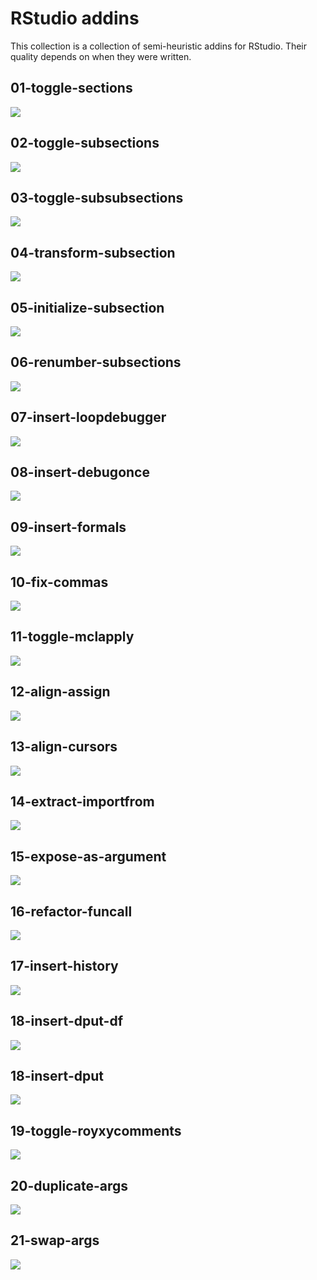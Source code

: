 # RStudio addins

This collection is a collection of semi-heuristic addins for RStudio.
Their quality depends on when they were written.

## 01-toggle-sections
![](doc/gifs/01-toggle-sections.gif)
## 02-toggle-subsections
![](doc/gifs/02-toggle-subsections.gif)
## 03-toggle-subsubsections
![](doc/gifs/03-toggle-subsubsections.gif)
## 04-transform-subsection
![](doc/gifs/04-transform-subsection.gif)
## 05-initialize-subsection
![](doc/gifs/05-initializesubsection.gif)
## 06-renumber-subsections
![](doc/gifs/06-renumbersubsections.gif)
## 07-insert-loopdebugger
![](doc/gifs/07-insertloopdebugger.gif)
## 08-insert-debugonce
![](doc/gifs/08-insertdebugonce.gif)
## 09-insert-formals
![](doc/gifs/09-insertformals.gif)
## 10-fix-commas
![](doc/gifs/10-fixcommas.gif)
## 11-toggle-mclapply
![](doc/gifs/11-toggle-mclapply.gif)
## 12-align-assign
![](doc/gifs/12-align-assign.gif)
## 13-align-cursors
![](doc/gifs/13-align-cursors.gif)
## 14-extract-importfrom
![](doc/gifs/14-extract-importfrom.gif)
## 15-expose-as-argument
![](doc/gifs/15-expose-as-argument.gif)
## 16-refactor-funcall
![](doc/gifs/16-refactor-funcall.gif)
## 17-insert-history
![](doc/gifs/17-insert-history.gif)
## 18-insert-dput-df
![](doc/gifs/18-insert-dput-df.gif)
## 18-insert-dput
![](doc/gifs/18-insert-dput.gif)
## 19-toggle-royxycomments
![](doc/gifs/19-toggle-royxycomments.gif)
## 20-duplicate-args
![](doc/gifs/20-duplicate-args.gif)
## 21-swap-args
![](doc/gifs/21-swap-args.gif)


